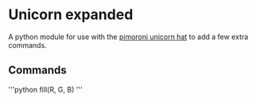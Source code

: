 # Unicorn expanded
A python module for use with the <a href="https://shop.pimoroni.com/products/unicorn-hat">pimoroni unicorn hat</a> to add a few extra commands.
## Commands
'''python
fill(R, G, B)
'''

